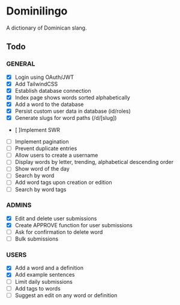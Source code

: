 # Dominilingo

A dictionary of Dominican slang.

## Todo

### GENERAL

- [x] Login using OAuth/JWT
- [x] Add TailwindCSS
- [x] Establish database connection
- [x] Index page shows words sorted alphabetically
- [x] Add a word to the database
- [x] Persist custom user data in database (id/roles)
- [x] Generate slugs for word paths (/d/[slug])
- [ ]Implement SWR
- [ ] Implement pagination
- [ ] Prevent duplicate entries
- [ ] Allow users to create a username
- [ ] Display words by letter, trending, alphabetical descending order
- [ ] Show word of the day
- [ ] Search by word
- [ ] Add word tags upon creation or edition
- [ ] Search by word tags

### ADMINS

- [x] Edit and delete user submissions
- [x] Create APPROVE function for user submissions
- [ ] Ask for confirmation to delete word
- [ ] Bulk submissions

### USERS

- [x] Add a word and a definition
- [x] Add example sentences
- [ ] Limit daily submissions
- [ ] Add tags to words
- [ ] Suggest an edit on any word or definition
